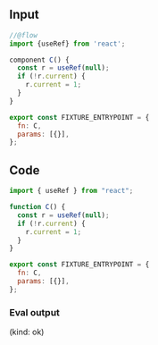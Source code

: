 
## Input

```javascript
//@flow
import {useRef} from 'react';

component C() {
  const r = useRef(null);
  if (!r.current) {
    r.current = 1;
  }
}

export const FIXTURE_ENTRYPOINT = {
  fn: C,
  params: [{}],
};

```

## Code

```javascript
import { useRef } from "react";

function C() {
  const r = useRef(null);
  if (!r.current) {
    r.current = 1;
  }
}

export const FIXTURE_ENTRYPOINT = {
  fn: C,
  params: [{}],
};

```
      
### Eval output
(kind: ok) 